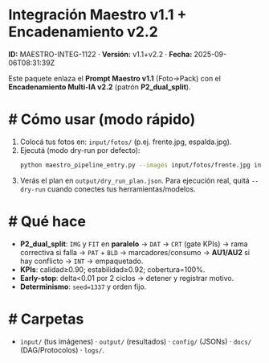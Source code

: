 # Integración Maestro v1.1 + Encadenamiento v2.2
**ID:** MAESTRO-INTEG-1122 · **Versión:** v1.1+v2.2 · **Fecha:** 2025-09-06T08:31:39Z

Este paquete enlaza el **Prompt Maestro v1.1** (Foto→Pack) con el **Encadenamiento Multi-IA v2.2** (patrón **P2_dual_split**).

# # Cómo usar (modo rápido)
1. Colocá tus fotos en: `input/fotos/` (p.ej. frente.jpg, espalda.jpg).
2. Ejecutá (modo dry-run por defecto):
   ```bash
   python maestro_pipeline_entry.py --images input/fotos/frente.jpg input/fotos/espalda.jpg --talle M --ancho_tela 150 --dry-run
   ```
3. Verás el plan en `output/dry_run_plan.json`. Para ejecución real, quitá `--dry-run` cuando conectes tus herramientas/modelos.

# # Qué hace
- **P2_dual_split**: `IMG` y `FIT` en **paralelo** → `DAT` → `CRT` (gate KPIs) → rama correctiva si falla → `PAT` + `BLD` → marcadores/consumo → **AU1/AU2** si hay conflicto → `INT` → empaquetado.
- **KPIs**: calidad≥0.90; estabilidad≥0.92; cobertura=100%.
- **Early-stop**: delta<0.01 por 2 ciclos → detener y registrar motivo.
- **Determinismo**: `seed=1337` y orden fijo.

# # Carpetas
- `input/` (tus imágenes) · `output/` (resultados) · `config/` (JSONs) · `docs/` (DAG/Protocolos) · `logs/`.

<!-- === EXPORT_SEAL v1 ===
project: Integración Maestro v1.1 + Encadenamiento v2.2
prompt_id: MAESTRO-INTEG-1122
version: v1.1+v2.2
file: README_Integracion_Maestro_v1.1_v2.2.md
lang: md
created_at: 2025-09-06T08:31:39Z
author: Usuario
origin: chatgpt
body_sha256: TBD
notes: generado por política universal de sello
=== /EXPORT_SEAL === -->
